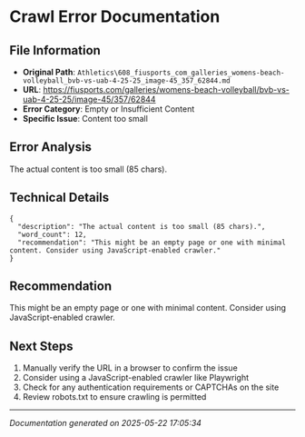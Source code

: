 # Crawl Error Documentation

## File Information
- **Original Path**: `Athletics\608_fiusports_com_galleries_womens-beach-volleyball_bvb-vs-uab-4-25-25_image-45_357_62844.md`
- **URL**: https://fiusports.com/galleries/womens-beach-volleyball/bvb-vs-uab-4-25-25/image-45/357/62844
- **Error Category**: Empty or Insufficient Content
- **Specific Issue**: Content too small

## Error Analysis
The actual content is too small (85 chars).

## Technical Details
```
{
  "description": "The actual content is too small (85 chars).",
  "word_count": 12,
  "recommendation": "This might be an empty page or one with minimal content. Consider using JavaScript-enabled crawler."
}
```

## Recommendation
This might be an empty page or one with minimal content. Consider using JavaScript-enabled crawler.

## Next Steps
1. Manually verify the URL in a browser to confirm the issue
2. Consider using a JavaScript-enabled crawler like Playwright
3. Check for any authentication requirements or CAPTCHAs on the site
4. Review robots.txt to ensure crawling is permitted

---
*Documentation generated on 2025-05-22 17:05:34*
